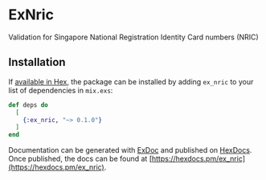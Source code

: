 # ExNric

Validation for Singapore National Registration Identity Card numbers (NRIC)

## Installation

If [available in Hex](https://hex.pm/docs/publish), the package can be installed
by adding `ex_nric` to your list of dependencies in `mix.exs`:

```elixir
def deps do
  [
    {:ex_nric, "~> 0.1.0"}
  ]
end
```

Documentation can be generated with [ExDoc](https://github.com/elixir-lang/ex_doc)
and published on [HexDocs](https://hexdocs.pm). Once published, the docs can
be found at [https://hexdocs.pm/ex_nric](https://hexdocs.pm/ex_nric).

